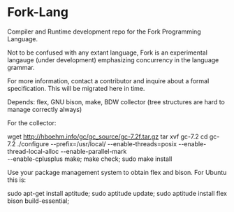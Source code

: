 # Fork-Lang
Compiler and Runtime development repo for the Fork Programming Language.

Not to be confused with any extant language, Fork is an experimental langauge (under development) emphasizing 
concurrency in the language grammar.

For more information, contact a contributor and inquire about a formal 
specification. This will be migrated here in time.

Depends: flex, GNU bison, make, BDW collector (tree structures are hard to manage correctly always)

For the collector:

wget http://hboehm.info/gc/gc_source/gc-7.2f.tar.gz
tar xvf gc-7.2
cd gc-7.2
./configure --prefix=/usr/local/ --enable-threads=posix --enable-thread-local-alloc --enable-parallel-mark \
  --enable-cplusplus
make; make check; sudo make install

Use your package management system to obtain flex and bison. For Ubuntu this is:

sudo apt-get install aptitude;
sudo aptitude update;
sudo aptitude install flex bison build-essential;
